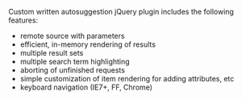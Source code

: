 Custom written autosuggestion jQuery plugin includes the following features:
*   remote source with parameters
*   efficient, in-memory rendering of results
*   multiple result sets
*   multiple search term highlighting
*   aborting of unfinished requests
*   simple customization of item rendering for adding attributes, etc
*   keyboard navigation (IE7+, FF, Chrome)
